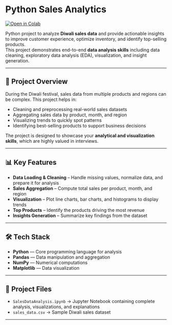 # Python Sales Analytics

[![Open in Colab](https://colab.research.google.com/assets/colab-badge.svg)](
https://colab.research.google.com/github/thatg33kyguy/PythonSalesAnalytics/blob/main/SalesDataAnalysis.ipynb
)

Python project to analyze **Diwali sales data** and provide actionable insights to improve 
customer experience, optimize inventory, and identify top-selling products.  
This project demonstrates end-to-end **data analysis skills** including data cleaning, 
exploratory data analysis (EDA), visualization, and insight generation.

---

## 🚀 Project Overview

During the Diwali festival, sales data from multiple products and regions can be complex. This project helps in:

- Cleaning and preprocessing real-world sales datasets  
- Aggregating sales data by product, month, and region  
- Visualizing trends to quickly spot patterns  
- Identifying best-selling products to support business decisions  

The project is designed to showcase your **analytical and visualization skills**, which are highly valued in interviews.

---

## 📊 Key Features

- **Data Loading & Cleaning** – Handle missing values, normalize data, and prepare it for analysis  
- **Sales Aggregation** – Compute total sales per product, month, and region  
- **Visualization** – Plot line charts, bar charts, and histograms to display trends  
- **Top Products** – Identify the products driving the most revenue  
- **Insights Generation** – Summarize key findings from the dataset  

---

## 🛠 Tech Stack

- **Python** — Core programming language for analysis  
- **Pandas** — Data manipulation and aggregation  
- **NumPy** — Numerical computations  
- **Matplotlib** — Data visualization  

---

## 📂 Project Files

- `SalesDataAnalysis.ipynb` → Jupyter Notebook containing complete analysis, visualizations, and explanations  
- `sales_data.csv` → Sample Diwali sales dataset  

---

